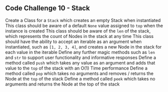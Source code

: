 ## Code Challenge 10 - Stack

Create a Class for a ```Stack``` which creates an empty Stack when instantiated
This class should be aware of a default ```None``` value assigned to ```top``` when the instance is created
This class should be aware of the ```len``` of the stack, which represents the count of Nodes in the stack at any time
This class should have the ability to accept an iterable as an argument when instantiated, such as `````[1, 2, 3, 4]`````, and creates a new Node in the stack for each value in the iterable
Define any further magic methods such as ```len``` and ```str``` to support user functionality and informative responses
Define a method called ```push``` which takes any value as an argument and adds that value to the ```top``` of the stack with an O(1) Time performance
Define a method called ```pop``` which takes no arguments and removes / returns the Node at the ```top``` of the stack
Define a method called ```peek``` which takes no arguments and returns the Node at the top of the stack